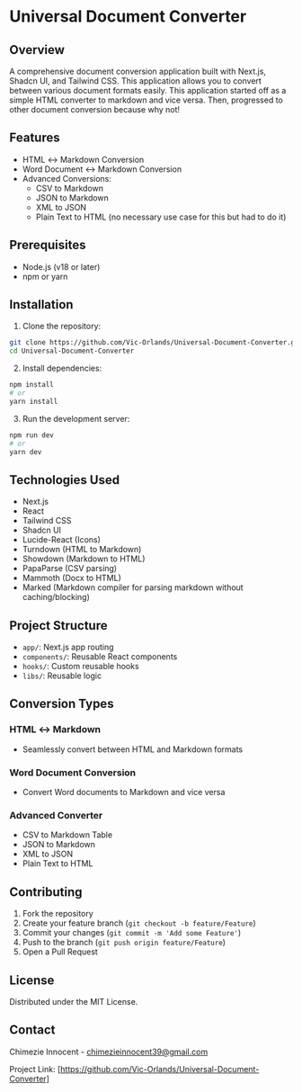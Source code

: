 # Universal Document Converter

## Overview

A comprehensive document conversion application built with Next.js, Shadcn UI, and Tailwind CSS. This application allows you to convert between various document formats easily. This application started off as a simple HTML converter to markdown and vice versa. Then, progressed to other document conversion because why not!

## Features

- HTML ↔ Markdown Conversion
- Word Document ↔ Markdown Conversion
- Advanced Conversions:
  - CSV to Markdown
  - JSON to Markdown
  - XML to JSON
  - Plain Text to HTML (no necessary use case for this but had to do it)

## Prerequisites

- Node.js (v18 or later)
- npm or yarn

## Installation

1. Clone the repository:

```bash
git clone https://github.com/Vic-Orlands/Universal-Document-Converter.git
cd Universal-Document-Converter
```

2. Install dependencies:

```bash
npm install
# or
yarn install
```

3. Run the development server:

```bash
npm run dev
# or
yarn dev
```

## Technologies Used

- Next.js
- React
- Tailwind CSS
- Shadcn UI
- Lucide-React (Icons)
- Turndown (HTML to Markdown)
- Showdown (Markdown to HTML)
- PapaParse (CSV parsing)
- Mammoth (Docx to HTML)
- Marked (Markdown compiler for parsing markdown without caching/blocking)

## Project Structure

- `app/`: Next.js app routing
- `components/`: Reusable React components
- `hooks/`: Custom reusable hooks
- `libs/`: Reusable logic

## Conversion Types

### HTML ↔ Markdown

- Seamlessly convert between HTML and Markdown formats

### Word Document Conversion

- Convert Word documents to Markdown and vice versa

### Advanced Converter

- CSV to Markdown Table
- JSON to Markdown
- XML to JSON
- Plain Text to HTML

## Contributing

1. Fork the repository
2. Create your feature branch (`git checkout -b feature/Feature`)
3. Commit your changes (`git commit -m 'Add some Feature'`)
4. Push to the branch (`git push origin feature/Feature`)
5. Open a Pull Request

## License

Distributed under the MIT License.

## Contact

Chimezie Innocent - chimezieinnocent39@gmail.com

Project Link: [https://github.com/Vic-Orlands/Universal-Document-Converter]
